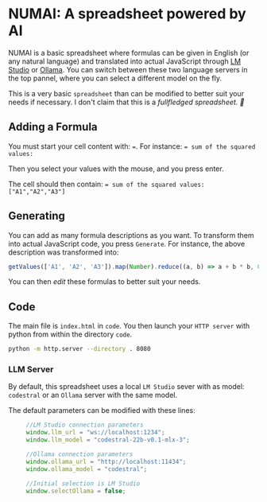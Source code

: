 # NUMAI: A spreadsheet powered by AI

NUMAI is a basic spreadsheet where formulas can be given in English (or any natural language) and translated into actual JavaScript through [LM Studio](https://lmstudio.ai/) or [Ollama](https://ollama.com). You can switch between these two language servers in the top pannel, where you can select a different model on the fly.

This is a very basic `spreadsheet` than can be modified to better suit your needs if necessary. I don't claim that this is a _fullfledged spreadsheet. 🤫_


## Adding a Formula

You must start your cell content with: `=`.
    For instance: `= sum of the squared values:`

Then you select your values with the mouse, and you press enter. 

The cell should then contain: `= sum of the squared values:["A1","A2","A3"]`

## Generating

You can add as many formula descriptions as you want. To transform them into actual JavaScript code, you press `Generate`.
For instance, the above description was transformed into:

```JavaScript
getValues(['A1', 'A2', 'A3']).map(Number).reduce((a, b) => a + b * b, 0)
```
You can then _edit_ these formulas to better suit your needs.

## Code

The main file is `index.html` in `code`. You then launch your `HTTP server` with python from within the directory `code`.

```sh
python -m http.server --directory . 8080
```

### LLM Server
 By default, this spreadsheet uses a local `LM Studio` sever with as model: `codestral` or an `Ollama` server with the same model.

 The default parameters can be modified with these lines:

 ```javascript
      //LM Studio connection parameters
      window.llm_url = "ws://localhost:1234";
      window.llm_model = "codestral-22b-v0.1-mlx-3";

      //Ollama connection parameters
      window.ollama_url = "http://localhost:11434";
      window.ollama_model = "codestral";

      //Initial selection is LM Studio
      window.selectOllama = false;
 ```
